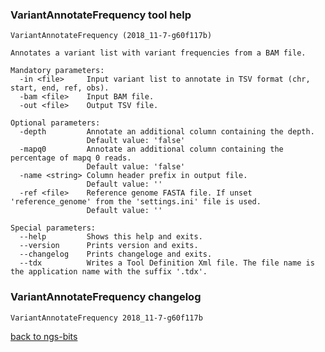 ### VariantAnnotateFrequency tool help
	VariantAnnotateFrequency (2018_11-7-g60f117b)
	
	Annotates a variant list with variant frequencies from a BAM file.
	
	Mandatory parameters:
	  -in <file>     Input variant list to annotate in TSV format (chr, start, end, ref, obs).
	  -bam <file>    Input BAM file.
	  -out <file>    Output TSV file.
	
	Optional parameters:
	  -depth         Annotate an additional column containing the depth.
	                 Default value: 'false'
	  -mapq0         Annotate an additional column containing the percentage of mapq 0 reads.
	                 Default value: 'false'
	  -name <string> Column header prefix in output file.
	                 Default value: ''
	  -ref <file>    Reference genome FASTA file. If unset 'reference_genome' from the 'settings.ini' file is used.
	                 Default value: ''
	
	Special parameters:
	  --help         Shows this help and exits.
	  --version      Prints version and exits.
	  --changelog    Prints changeloge and exits.
	  --tdx          Writes a Tool Definition Xml file. The file name is the application name with the suffix '.tdx'.
	
### VariantAnnotateFrequency changelog
	VariantAnnotateFrequency 2018_11-7-g60f117b
	
[back to ngs-bits](https://github.com/imgag/ngs-bits)